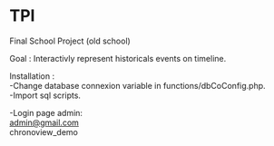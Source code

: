 # TPI

Final School Project (old school)

Goal : Interactivly represent historicals events on timeline.

Installation :  
-Change database connexion variable in functions/dbCoConfig.php.  
-Import sql scripts. 

-Login page admin:  
admin@gmail.com <br>
chronoview_demo <br>
